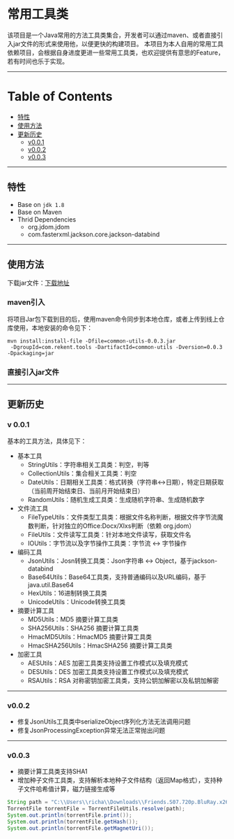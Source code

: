# 常用工具类
该项目是一个Java常用的方法工具类集合，开发者可以通过maven、或者直接引入jar文件的形式来使用他，以便更快的构建项目。
本项目为本人自用的常用工具依赖项目，会根据自身进度更进一些常用工具类，也欢迎提供有意思的Feature，若有时间也乐于实现。

---
Table of Contents
=================

- [特性](#特性)
- [使用方法](#使用方法)
- [更新历史](#更新历史)
	- [v0.0.1](#v0.0.1)
	- [v0.0.2](#v0.0.2)
	- [v0.0.3](#0.0.3) 	

---

## 特性
- Base on `jdk 1.8`
- Base on Maven
- Thrid Dependencies
  - org.jdom.jdom
  - com.fasterxml.jackson.core.jackson-databind

---

## 使用方法
下载jar文件：[下载地址](https://github.com/Rekent/common-utils/releases)

### maven引入
将项目Jar包下载到目的后，使用maven命令同步到本地仓库，或者上传到线上仓库使用，本地安装的命令见下：
```
mvn install:install-file -Dfile=common-utils-0.0.3.jar
 -DgroupId=com.rekent.tools -DartifactId=common-utils -Dversion=0.0.3 -Dpackaging=jar
```

### 直接引入jar文件

---

## 更新历史

### v 0.0.1 

基本的工具方法，具体见下：
- 基本工具
	-  StringUtils：字符串相关工具类：判空，判等
	- CollectionUtils：集合相关工具类：判空
	- DateUtils：日期相关工具类：格式转换（字符串<->日期），特定日期获取（当前周开始结束日、当前月开始结束日）
	- RandomUtils：随机生成工具类：生成随机字符串、生成随机数字
- 文件流工具
	- FileTypeUtils：文件类型工具类：根据文件名称判断，根据文件字节流魔数判断，针对独立的Office:Docx/Xlxs判断（依赖 org.jdom）
	- FileUtils：文件读写工具类：针对本地文件读写，获取文件名
	- IOUtils：字节流以及字节操作工具类：字节流 <-> 字节操作
- 编码工具
	- JsonUtils：Josn转换工具类：Json字符串 <-> Object，基于jackson-databind
	- Base64Utils：Base64工具类，支持普通编码以及URL编码，基于java.util.Base64
	- HexUtils：16进制转换工具类
	- UnicodeUtils：Unicode转换工具类
- 摘要计算工具
	- MD5Utils：MD5 摘要计算工具类
	- SHA256Utils：SHA256 摘要计算工具类
	- HmacMD5Utils：HmacMD5 摘要计算工具类
	- HmacSHA256Utils：HmacSHA256 摘要计算工具类
- 加密工具
	- AESUtils：AES 加密工具类支持设置工作模式以及填充模式
	- DESUtils：DES 加密工具类支持设置工作模式以及填充模式
	- RSAUtils：RSA 对称密钥加密工具类，支持公钥加解密以及私钥加解密

---

### v0.0.2
- 修复JsonUtils工具类中serializeObject序列化方法无法调用问题
- 修复JsonProcessingException异常无法正常抛出问题

---

### v0.0.3
- 摘要计算工具类支持SHA1
- 增加种子文件工具类，支持解析本地种子文件结构（返回Map格式），支持种子文件哈希值计算，磁力链接生成等

```java
String path = "C:\\Users\\richa\\Downloads\\Friends.S07.720p.BluRay.x264-PSYCHD[btbtt.co].torrent";
TorrentFile torrentFile = TorrentFileUtils.resolve(path);
System.out.println(torrentFile.print());
System.out.println(torrentFile.getHash());
System.out.println(torrentFile.getMagnetUri());
```
